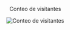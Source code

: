 <div align="center"> 
  <p>Conteo de visitantes</p> 
  <img src="https://profile-counter.glitch.me/AngelPR22/count.svg" alt="Conteo de visitantes" /> 
</div>

